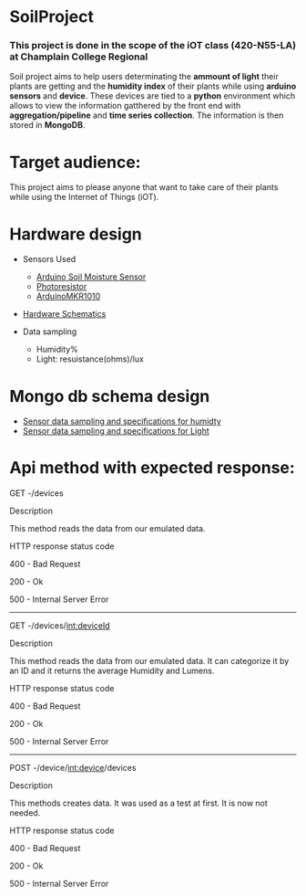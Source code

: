 # SoilProject
### This project is done in the scope of the iOT class (420-N55-LA) at Champlain College Regional 

Soil project aims to help users determinating the **ammount of light** their plants are getting and the **humidity index** of their plants while using **arduino sensors** and **device**. These devices are tied to a **python** environment which allows to view the information gatthered by the front end with **aggregation/pipeline** and **time series collection**. The information is then stored in **MongoDB**.

# Target audience: 

This project aims to please anyone that want to take care of their plants while using the Internet of Things (iOT). 

# Hardware design 

  - Sensors Used
      - [Arduino Soil Moisture Sensor](https://m.media-amazon.com/images/I/51viGBnJOhL._AC_.jpg)
      - [Photoresistor](https://en.wikipedia.org/wiki/File:LDR_1480405_6_7_HDR_Enhancer_1.jpg)
      - [ArduinoMKR1010](https://docs.arduino.cc/static/df779d958c386826c73e149e42e28918/image.svg)


      
  - [Hardware Schematics](https://user-images.githubusercontent.com/83074897/208696296-8e76aa25-d190-4d38-9ced-4eff7b94b525.png)
  - Data sampling 
    - Humidity%
    - Light: resuistance(ohms)/lux


# Mongo db schema design 
  - [Sensor data sampling and specifications for humidty](https://user-images.githubusercontent.com/83074897/208696590-4d9b1339-91c2-4ae4-9613-356ba2b938d7.png)
  - [Sensor data sampling and specifications for Light](https://user-images.githubusercontent.com/83074897/208696765-c87451fb-7474-436f-b79e-d474f785d547.png)


# Api method with expected response: 

GET -/devices

Description 

This method reads the data from our emulated data. 

HTTP response status code

400 - Bad Request

200 - Ok

500 - Internal Server Error

------------------------------------------------------

GET -/devices/<int:deviceId>

Description 

This method reads the data from our emulated data. It can categorize it by an ID and it returns the average Humidity and Lumens. 

HTTP response status code

400 - Bad Request

200 - Ok

500 - Internal Server Error

------------------------------------------------------

 
POST -/device/<int:device>/devices

Description

This methods creates data. It was used as a test at first. It is now not needed.

HTTP response status code

400 - Bad Request

200 - Ok

500 - Internal Server Error















